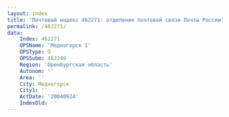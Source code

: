 ```yaml
---
layout: index
title: 'Почтовый индекс 462271: отделение почтовой связи Почты России'
permalink: /462271/
data:
    Index: 462271
    OPSName: 'Медногорск 1'
    OPSType: О
    OPSSubm: 462240
    Region: 'Оренбургская область'
    Autonom: ''
    Area: ''
    City: Медногорск
    City1: ''
    ActDate: '20040924'
    IndexOld: ''
---
```

